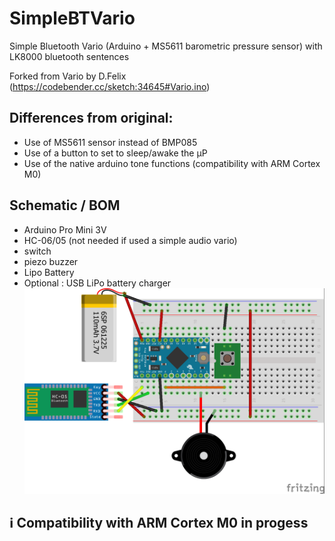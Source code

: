 # SimpleBTVario
Simple Bluetooth Vario (Arduino + MS5611 barometric pressure sensor) with LK8000 bluetooth sentences

Forked from Vario by D.Felix (https://codebender.cc/sketch:34645#Vario.ino)

## Differences from original:
 + Use of MS5611 sensor instead of BMP085
 + Use of a button to set to sleep/awake the µP
 + Use of the native arduino tone functions (compatibility with ARM Cortex M0)

## Schematic / BOM
 + Arduino Pro Mini 3V
 + HC-06/05 (not needed if used a simple audio vario)
 + switch
 + piezo buzzer
 + Lipo Battery
 + Optional : USB LiPo battery charger
![Schema](SimpleBTVario_bb.png)

## :information_source: Compatibility with ARM Cortex M0 in progess
